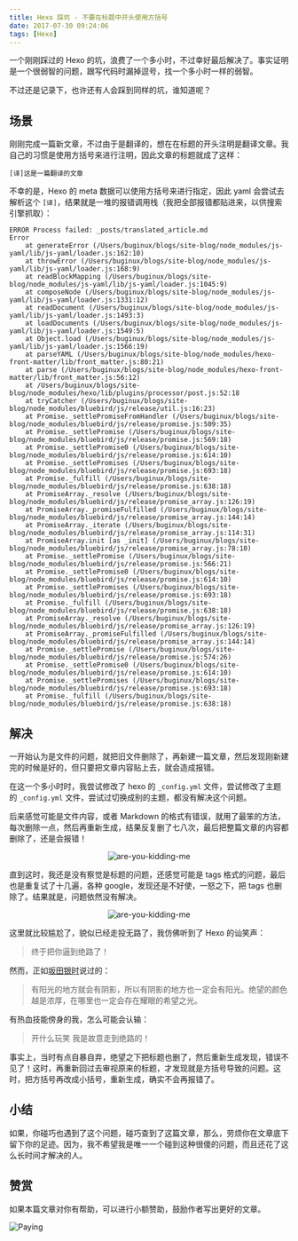 ```yaml
---
title: Hexo 踩坑 - 不要在标题中开头使用方括号
date: 2017-07-30 09:24:06
tags: [Hexo]
---
```


一个刚刚踩过的 Hexo 的坑，浪费了一个多小时，不过幸好最后解决了。事实证明是一个很弱智的问题，跟写代码时漏掉逗号，找一个多小时一样的弱智。

不过还是记录下，也许还有人会踩到同样的坑，谁知道呢？

<!-- more -->

## 场景

刚刚完成一篇新文章，不过由于是翻译的，想在在标题的开头注明是翻译文章。我自己的习惯是使用方括号来进行注明，因此文章的标题就成了这样：

```
[译]这是一篇翻译的文章
```

不幸的是，Hexo 的 meta 数据可以使用方括号来进行指定，因此 yaml 会尝试去解析这个 `[译]`，结果就是一堆的报错调用栈（我把全部报错都贴进来，以供搜索引擎抓取）：

```
ERROR Process failed: _posts/translated_article.md
Error
    at generateError (/Users/buginux/blogs/site-blog/node_modules/js-yaml/lib/js-yaml/loader.js:162:10)
    at throwError (/Users/buginux/blogs/site-blog/node_modules/js-yaml/lib/js-yaml/loader.js:168:9)
    at readBlockMapping (/Users/buginux/blogs/site-blog/node_modules/js-yaml/lib/js-yaml/loader.js:1045:9)
    at composeNode (/Users/buginux/blogs/site-blog/node_modules/js-yaml/lib/js-yaml/loader.js:1331:12)
    at readDocument (/Users/buginux/blogs/site-blog/node_modules/js-yaml/lib/js-yaml/loader.js:1493:3)
    at loadDocuments (/Users/buginux/blogs/site-blog/node_modules/js-yaml/lib/js-yaml/loader.js:1549:5)
    at Object.load (/Users/buginux/blogs/site-blog/node_modules/js-yaml/lib/js-yaml/loader.js:1566:19)
    at parseYAML (/Users/buginux/blogs/site-blog/node_modules/hexo-front-matter/lib/front_matter.js:80:21)
    at parse (/Users/buginux/blogs/site-blog/node_modules/hexo-front-matter/lib/front_matter.js:56:12)
    at /Users/buginux/blogs/site-blog/node_modules/hexo/lib/plugins/processor/post.js:52:18
    at tryCatcher (/Users/buginux/blogs/site-blog/node_modules/bluebird/js/release/util.js:16:23)
    at Promise._settlePromiseFromHandler (/Users/buginux/blogs/site-blog/node_modules/bluebird/js/release/promise.js:509:35)
    at Promise._settlePromise (/Users/buginux/blogs/site-blog/node_modules/bluebird/js/release/promise.js:569:18)
    at Promise._settlePromise0 (/Users/buginux/blogs/site-blog/node_modules/bluebird/js/release/promise.js:614:10)
    at Promise._settlePromises (/Users/buginux/blogs/site-blog/node_modules/bluebird/js/release/promise.js:693:18)
    at Promise._fulfill (/Users/buginux/blogs/site-blog/node_modules/bluebird/js/release/promise.js:638:18)
    at PromiseArray._resolve (/Users/buginux/blogs/site-blog/node_modules/bluebird/js/release/promise_array.js:126:19)
    at PromiseArray._promiseFulfilled (/Users/buginux/blogs/site-blog/node_modules/bluebird/js/release/promise_array.js:144:14)
    at PromiseArray._iterate (/Users/buginux/blogs/site-blog/node_modules/bluebird/js/release/promise_array.js:114:31)
    at PromiseArray.init [as _init] (/Users/buginux/blogs/site-blog/node_modules/bluebird/js/release/promise_array.js:78:10)
    at Promise._settlePromise (/Users/buginux/blogs/site-blog/node_modules/bluebird/js/release/promise.js:566:21)
    at Promise._settlePromise0 (/Users/buginux/blogs/site-blog/node_modules/bluebird/js/release/promise.js:614:10)
    at Promise._settlePromises (/Users/buginux/blogs/site-blog/node_modules/bluebird/js/release/promise.js:693:18)
    at Promise._fulfill (/Users/buginux/blogs/site-blog/node_modules/bluebird/js/release/promise.js:638:18)
    at PromiseArray._resolve (/Users/buginux/blogs/site-blog/node_modules/bluebird/js/release/promise_array.js:126:19)
    at PromiseArray._promiseFulfilled (/Users/buginux/blogs/site-blog/node_modules/bluebird/js/release/promise_array.js:144:14)
    at Promise._settlePromise (/Users/buginux/blogs/site-blog/node_modules/bluebird/js/release/promise.js:574:26)
    at Promise._settlePromise0 (/Users/buginux/blogs/site-blog/node_modules/bluebird/js/release/promise.js:614:10)
    at Promise._settlePromises (/Users/buginux/blogs/site-blog/node_modules/bluebird/js/release/promise.js:693:18)
    at Promise._fulfill (/Users/buginux/blogs/site-blog/node_modules/bluebird/js/release/promise.js:638:18)
```

## 解决

一开始认为是文件的问题，就把旧文件删除了，再新建一篇文章，然后发现刚新建完的时候是好的，但只要把文章内容贴上去，就会造成报错。

在这一个多小时时，我尝试修改了 hexo 的 `_config.yml` 文件，尝试修改了主题的 `_config.yml` 文件，尝试过切换成别的主题，都没有解决这个问题。

后来感觉可能是文件内容，或者 Markdown 的格式有错误，就用了最笨的方法，每次删除一点，然后再重新生成，结果反复删了七八次，最后把整篇文章的内容都删除了，还是会报错！

<div style="text-align: center">
	<img src="http://7xqonv.com1.z0.glb.clouddn.com/struggle-with-evernote-api-pic-1.jpg" alt="are-you-kidding-me">
</div>

直到这时，我还是没有察觉是标题的问题，还感觉可能是 tags 格式的问题，最后也是重复试了十几遍，各种 google，发现还是不好使，一怒之下，把 tags 也删除了。结果就是，问题依然没有解决。

<div style="text-align: center">
	<img src="http://7xqonv.com1.z0.glb.clouddn.com/hexo-tip-do-not-using-square-brace-in-title-pic-1.jpg" alt="are-you-kidding-me">
</div>

这里就比较尴尬了，貌似已经走投无路了，我仿佛听到了 Hexo 的讪笑声：

> 终于把你逼到绝路了！

然而，正如[坂田银时](https://zh.wikiquote.org/zh/%E9%8A%80%E9%AD%82#.E5.9D.82.E7.94.B0.E9.8A.80.E6.99.82)说过的：

> 有阳光的地方就会有阴影，所以有阴影的地方也一定会有阳光。绝望的颜色越是浓厚，在哪里也一定会存在耀眼的希望之光。

有热血技能傍身的我，怎么可能会认输：

> 开什么玩笑 我是故意走到绝路的！

事实上，当时有点自暴自弃，绝望之下把标题也删了，然后重新生成发现，错误不见了！这时，再重新回过去审视原来的标题，才发现就是方括号导致的问题。这时，把方括号再改成小括号，重新生成，确实不会再报错了。

## 小结

如果，你碰巧也遇到了这个问题，碰巧查到了这篇文章，那么，劳烦你在文章底下留下你的足迹。因为，我不希望我是唯一一个碰到这种很傻的问题，而且还花了这么长时间才解决的人。

## 赞赏

如果本篇文章对你有帮助，可以进行小额赞助，鼓励作者写出更好的文章。

![Paying](http://7xqonv.com1.z0.glb.clouddn.com/wechatpaying.png)



